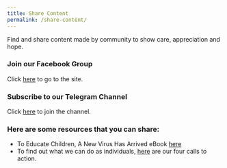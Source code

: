 ```yaml
---
title: Share Content
permalink: /share-content/
---
```


Find and share content made by community to show care, appreciation and hope.

### Join our Facebook Group 
Click <a href="https://www.facebook.com/groups/193720638381555">here</a> to go to the site.
### Subscribe to our Telegram Channel
Click <a href="https://t.me/joinchat/AAAAAE9SFl2mvOXMzmzgyA">here</a> to join the channel.
### Here are some resources that you can share: 
* To Educate Children, A New Virus Has Arrived eBook <a href="https://info.etonhouse.com.sg/a-new-virus-has-arrived-ebook">here</a>
* To find out what we can do as individuals, <a href="/four-calls/">here</a> are our four calls to action.
